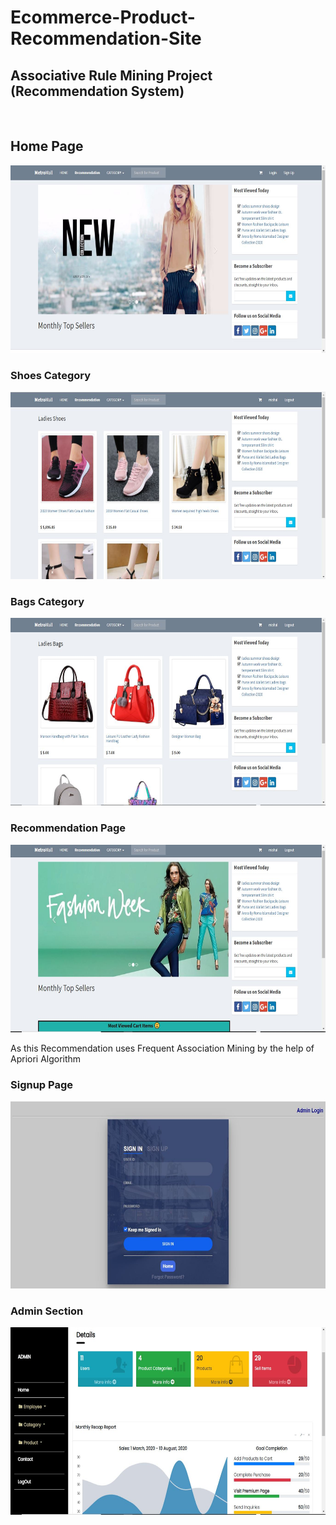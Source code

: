 # Ecommerce-Product-Recommendation-Site
<h2>Associative Rule Mining Project (Recommendation System) </h2>
<br>
<h2><strong> Home Page </strong></h2>
<img height=" 300px" src="https://github.com/Mishal-Khan/Ecommerce-Product-Recommendation/blob/main/images/c1.JPG" />

<br>
<h3><strong> Shoes Category </strong></h3>
<img height=" 300px" src="https://github.com/Mishal-Khan/Ecommerce-Product-Recommendation/blob/main/images/c2.JPG" />

<br>
<h3><strong> Bags Category </strong></h3>
<img height=" 300px" src="https://github.com/Mishal-Khan/Ecommerce-Product-Recommendation/blob/main/images/c3.JPG" />

<br>
<h3><strong> Recommendation Page </strong></h3>
<img height=" 300px" src="https://github.com/Mishal-Khan/Ecommerce-Product-Recommendation/blob/main/images/c5.JPG" />
<br>
<p>
As this Recommendation uses Frequent Association Mining by the help of Apriori Algorithm </p>
<h3><strong> Signup Page </strong></h3>
<img height=" 300px" src="https://github.com/Mishal-Khan/Ecommerce-Product-Recommendation/blob/main/images/c7.JPG" />
<br>
<h3><strong> Admin Section </strong></h3>
<img height=" 300px" src="https://github.com/Mishal-Khan/Ecommerce-Product-Recommendation/blob/main/images/c8.JPG" />
<br>
